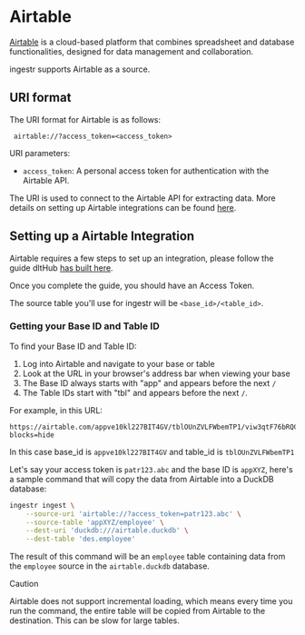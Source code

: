 # Airtable

[Airtable](https://airtable.com/) is a cloud-based platform that combines spreadsheet and database functionalities, designed for data management and collaboration.

ingestr supports Airtable as a source.

## URI format

The URI format for Airtable is as follows:

```plaintext
 airtable://?access_token=<access_token>
```

URI parameters:

- `access_token`: A personal access token for authentication with the Airtable API.

The URI is used to connect to the Airtable API for extracting data. More details on setting up Airtable integrations can be found [here](https://airtable.com/developers/web/api).

## Setting up a Airtable Integration

Airtable requires a few steps to set up an integration, please follow the guide dltHub [has built here](https://dlthub.com/docs/dlt-ecosystem/verified-sources/airtable#setup-guide).

Once you complete the guide, you should have an Access Token. 

The source table you'll use for ingestr will be `<base_id>/<table_id>`.

### Getting your Base ID and Table ID

To find your Base ID and Table ID:

1. Log into Airtable and navigate to your base or table
2. Look at the URL in your browser's address bar when viewing your base
3. The Base ID always starts with "app" and appears before the next `/`
4. The Table IDs start with "tbl" and appears before the next `/`.

For example, in this URL:
```plaintext
https://airtable.com/appve10kl227BIT4GV/tblOUnZVLFWbemTP1/viw3qtF76bRQC3wKx/rec9khXgeTotgCQ62?blocks=hide 
```
In this case base_id is `appve10kl227BIT4GV` and table_id is `tblOUnZVLFWbemTP1`

Let's say your access token is `patr123.abc` and the base ID is `appXYZ`, here's a sample command that will copy the data from Airtable into a DuckDB database:

```sh
ingestr ingest \
    --source-uri 'airtable://?access_token=patr123.abc' \
    --source-table 'appXYZ/employee' \
    --dest-uri 'duckdb:///airtable.duckdb' \
    --dest-table 'des.employee'
```

The result of this command will be an `employee` table containing data from the `employee` source in the `airtable.duckdb` database.

> [!CAUTION]
> Airtable does not support incremental loading, which means every time you run the command, the entire table will be copied from Airtable to the destination. This can be slow for large tables.
